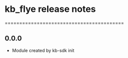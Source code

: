 # kb_flye release notes
=========================================

0.0.0
-----
* Module created by kb-sdk init
